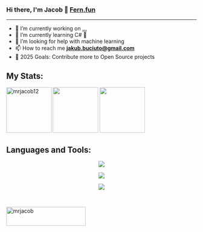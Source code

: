 ### Hi there, I'm Jacob 👋 [Fern.fun][website]

---

- 🔭 I’m currently working on [...](https://github.com/Fern-fun)
- 🌱 I’m currently learning C# 🤔 
- 🤔 I’m looking for help with machine learning
- 📫 How to reach me **jakub.buciuto@gmail.com**
- 🥅 2025 Goals: Contribute more to Open Source projects

## My Stats:

<img align="left" height="120em" src="https://github-readme-stats.vercel.app/api?username=mrjacob12&show_icons=true&locale=en&theme=dark" alt="mrjacob12" /></p>
<img height="120em" src="https://github-readme-stats-anuraghazra1.vercel.app/api/top-langs/?username=mrjacob12&theme=dark&layout=compact" />
<img height="120em" src="http://github-readme-streak-stats.herokuapp.com?user=mrjacob12&theme=dark&date_format=M%20j%5B%2C%20Y%5D" />
<br />

## Languages and Tools:

<p align="center">
    <img src="https://skillicons.dev/icons?i=javascript,typescript,react,tailwindcss,vite,cloudflare" />
</p>

<p align="center">
    <img src="https://skillicons.dev/icons?i=python,php,mysql,postgresql,docker,raspberrypi" />
</p>

<p align="center">
    <img src="https://skillicons.dev/icons?i=unity,cs,godot,lua" />
</p>


<br />

<p><a href="https://www.buymeacoffee.com/mrjacob"> <img align="left" src="https://cdn.buymeacoffee.com/buttons/v2/default-yellow.png" height="50" width="210" alt="mrjacob" /></a></p><br><br>

[website]: http://fern.fun
[discord]: https://discord.gg/pXvjyWqYMF
[mail]: mailto:jakub.buciuto@gmail.com?Subject=Hello%20world!
